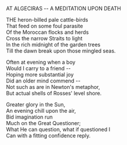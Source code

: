 AT ALGECIRAS -- A MEDITATION UPON DEATH  
  
THE heron-billed pale cattle-birds  
That feed on some foul parasite  
Of the Moroccan flocks and herds  
Cross the narrow Straits to light  
In the rich midnight of the garden trees  
Till the dawn break upon those mingled seas.  
  
Often at evening when a boy  
Would I carry to a friend --  
Hoping more substantial joy  
Did an older mind commend --  
Not such as are in Newton's metaphor,  
But actual shells of Rosses' level shore.  
  
Greater glory in the Sun,  
An evening chill upon the air,  
Bid imagination run  
Much on the Great Questioner;  
What He can question, what if questioned I  
Can with a fitting confidence reply.  
